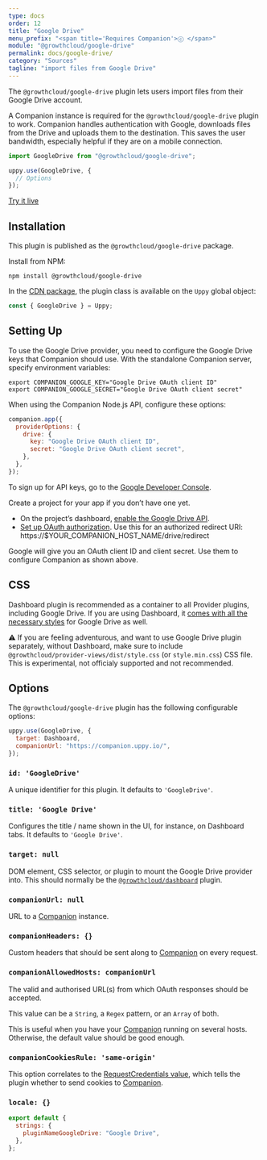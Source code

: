 ```yaml
---
type: docs
order: 12
title: "Google Drive"
menu_prefix: "<span title='Requires Companion'>ⓒ </span>"
module: "@growthcloud/google-drive"
permalink: docs/google-drive/
category: "Sources"
tagline: "import files from Google Drive"
---
```


The `@growthcloud/google-drive` plugin lets users import files from their Google Drive account.

A Companion instance is required for the `@growthcloud/google-drive` plugin to work. Companion handles authentication with Google, downloads files from the Drive and uploads them to the destination. This saves the user bandwidth, especially helpful if they are on a mobile connection.

```js
import GoogleDrive from "@growthcloud/google-drive";

uppy.use(GoogleDrive, {
  // Options
});
```

<a class="TryButton" href="/examples/dashboard/">Try it live</a>

## Installation

This plugin is published as the `@growthcloud/google-drive` package.

Install from NPM:

```shell
npm install @growthcloud/google-drive
```

In the [CDN package](/docs/#With-a-script-tag), the plugin class is available on the `Uppy` global object:

```js
const { GoogleDrive } = Uppy;
```

## Setting Up

To use the Google Drive provider, you need to configure the Google Drive keys that Companion should use. With the standalone Companion server, specify environment variables:

```shell
export COMPANION_GOOGLE_KEY="Google Drive OAuth client ID"
export COMPANION_GOOGLE_SECRET="Google Drive OAuth client secret"
```

When using the Companion Node.js API, configure these options:

```js
companion.app({
  providerOptions: {
    drive: {
      key: "Google Drive OAuth client ID",
      secret: "Google Drive OAuth client secret",
    },
  },
});
```

To sign up for API keys, go to the [Google Developer Console](https://console.developers.google.com/).

Create a project for your app if you don’t have one yet.

- On the project’s dashboard, [enable the Google Drive API](https://developers.google.com/drive/api/v3/enable-drive-api).
- [Set up OAuth authorization](https://developers.google.com/drive/api/v3/about-auth). Use this for an authorized redirect URI:
  https://$YOUR_COMPANION_HOST_NAME/drive/redirect

Google will give you an OAuth client ID and client secret. Use them to configure Companion as shown above.

## CSS

Dashboard plugin is recommended as a container to all Provider plugins, including Google Drive. If you are using Dashboard, it [comes with all the necessary styles](/docs/dashboard/#CSS) for Google Drive as well.

⚠️ If you are feeling adventurous, and want to use Google Drive plugin separately, without Dashboard, make sure to include `@growthcloud/provider-views/dist/style.css` (or `style.min.css`) CSS file. This is experimental, not officialy supported and not recommended.

## Options

The `@growthcloud/google-drive` plugin has the following configurable options:

```js
uppy.use(GoogleDrive, {
  target: Dashboard,
  companionUrl: "https://companion.uppy.io/",
});
```

### `id: 'GoogleDrive'`

A unique identifier for this plugin. It defaults to `'GoogleDrive'`.

### `title: 'Google Drive'`

Configures the title / name shown in the UI, for instance, on Dashboard tabs. It defaults to `'Google Drive'`.

### `target: null`

DOM element, CSS selector, or plugin to mount the Google Drive provider into. This should normally be the [`@growthcloud/dashboard`](/docs/dashboard) plugin.

### `companionUrl: null`

URL to a [Companion](/docs/companion) instance.

### `companionHeaders: {}`

Custom headers that should be sent along to [Companion](/docs/companion) on every request.

### `companionAllowedHosts: companionUrl`

The valid and authorised URL(s) from which OAuth responses should be accepted.

This value can be a `String`, a `Regex` pattern, or an `Array` of both.

This is useful when you have your [Companion](/docs/companion) running on several hosts. Otherwise, the default value should be good enough.

### `companionCookiesRule: 'same-origin'`

This option correlates to the [RequestCredentials value](https://developer.mozilla.org/en-US/docs/Web/API/Request/credentials), which tells the plugin whether to send cookies to [Companion](/docs/companion).

### `locale: {}`

```js
export default {
  strings: {
    pluginNameGoogleDrive: "Google Drive",
  },
};
```
